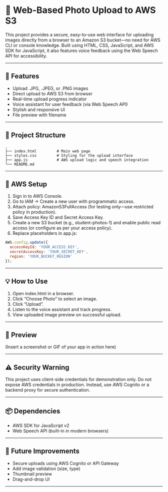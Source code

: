 # 📸 Web-Based Photo Upload to AWS S3

This project provides a secure, easy-to-use web interface for uploading images directly from a browser to an Amazon S3 bucket—no need for AWS CLI or console knowledge. Built using HTML, CSS, JavaScript, and AWS SDK for JavaScript, it also features voice feedback using the Web Speech API for accessibility.

---

## 🚀 Features

* Upload .JPG, .JPEG, or .PNG images
* Direct upload to AWS S3 from browser
* Real-time upload progress indicator
* Voice assistant for user feedback (via Web Speech API)
* Stylish and responsive UI
* File preview with filename

---

## 📂 Project Structure

```
.
├── index.html         # Main web page
├── styles.css         # Styling for the upload interface
├── app.js             # AWS upload logic and speech integration
└── README.md
```

---

## 🔐 AWS Setup

1. Sign in to AWS Console.
2. Go to IAM → Create a new user with programmatic access.
3. Attach policy: AmazonS3FullAccess (for testing only—use restricted policy in production).
4. Save Access Key ID and Secret Access Key.
5. Create a new S3 bucket (e.g., student-photos-1) and enable public read access (or configure as per your access policy).
6. Replace placeholders in app.js:

```js
AWS.config.update({
  accessKeyId: 'YOUR_ACCESS_KEY',
  secretAccessKey: 'YOUR_SECRET_KEY',
  region: 'YOUR_BUCKET_REGION'
});
```

---

## 💡 How to Use

1. Open index.html in a browser.
2. Click “Choose Photo” to select an image.
3. Click “Upload”.
4. Listen to the voice assistant and track progress.
5. View uploaded image preview on successful upload.

---

## 🎨 Preview

(Insert a screenshot or GIF of your app in action here)

---

## ⚠️ Security Warning

This project uses client-side credentials for demonstration only. Do not expose AWS credentials in production. Instead, use AWS Cognito or a backend proxy for secure authentication.

---

## 📦 Dependencies

* AWS SDK for JavaScript v2
* Web Speech API (built-in in modern browsers)

---

## 🧠 Future Improvements

* Secure uploads using AWS Cognito or API Gateway
* Add image validation (size, type)
* Thumbnail preview
* Drag-and-drop UI

---
